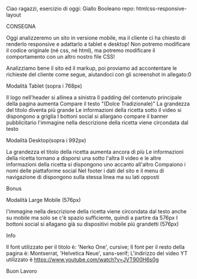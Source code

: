 Ciao ragazzi,
esercizio di oggi: Giallo Booleano
repo: htmlcss-responsive-layout

CONSEGNA

Oggi analizzeremo un sito in versione mobile, ma il cliente ci ha chiesto di renderlo responsive e adattarlo a tablet e desktop!
Non potremo modificare il codice originale (né css, né html), ma potremo modificare il comportamento con un altro nostro file CSS!

Analizziamo bene il sito ed il markup, poi proviamo ad accontentare le richieste del cliente come segue, aiutandoci con gli screenshot in allegato:0

Modalità Tablet (sopra i 768px)

Il logo nell'header si allinea a sinistra
Il padding del contenuto principale della pagina aumenta
Compare il testo "(Dolce Tradizionale)"
La grandezza del titolo diventa più grande
Le informazioni della ricetta sotto il video si dispongono a griglia
I bottoni social si allargano
compare il banner pubblicitario
l'immagine nella descrizione della ricetta viene circondata dal testo

Modalità Desktop(sopra i 992px)

La grandezza el titolo della ricetta aumenta ancora di più
Le informazioni della ricetta tornano a disporsi una sotto l'altra
Il video e le altre informazioni della ricetta si dispongono uno accanto all'altro
Compaiono i nomi delle piattaforme social
Nel footer i dati del sito e il menu di navigazione di dispongono sulla stessa linea ma su lati opposti

   Bonus

Modalità Large Mobile (576px)

l'immagine nella descrizione della ricetta viene circondata dal testo anche su mobile ma solo se c'è spazio sufficiente, quindi a partire da 576px
I bottoni social si allagano già su dispositivi mobile più grandetti (576px)

Info

Il font utilizzato per il titolo è: 'Nerko One', cursive;
Il font per il resto della pagina è: Montserrat, 'Helvetica Neue', sans-serif;
L'indirizzo del video YT utilizzato è https://www.youtube.com/watch?v=JVT900H6s0g

Buon Lavoro
